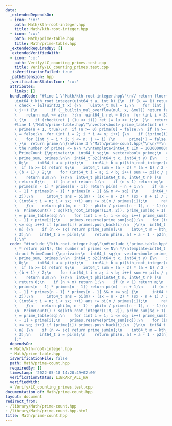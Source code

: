 ```yaml
---
data:
  _extendedDependsOn:
  - icon: ':x:'
    path: Math/kth-root-integer.hpp
    title: Math/kth-root-integer.hpp
  - icon: ':x:'
    path: Math/prime-table.hpp
    title: Math/prime-table.hpp
  _extendedRequiredBy: []
  _extendedVerifiedWith:
  - icon: ':x:'
    path: Verify/LC_counting_primes.test.cpp
    title: Verify/LC_counting_primes.test.cpp
  _isVerificationFailed: true
  _pathExtension: hpp
  _verificationStatusIcon: ':x:'
  attributes:
    links: []
  bundledCode: "#line 1 \"Math/kth-root-integer.hpp\"\n// return floor( a^(1/k) )\n\
    uint64_t kth_root_integer(uint64_t a, int k) {\n  if (k == 1) return a;\n  auto\
    \ check = [&](uint32_t x) {\n    uint64_t mul = 1;\n    for (int j = 0; j < k;\
    \ j++) {\n      if (__builtin_mul_overflow(mul, x, &mul)) return false;\n    }\n\
    \    return mul <= a;\n  };\n  uint64_t ret = 0;\n  for (int i = 31; i >= 0; i--)\
    \ {\n    if (check(ret | (1u << i))) ret |= 1u << i;\n  }\n  return ret;\n}\n\
    #line 1 \"Math/prime-table.hpp\"\nvector<bool> prime_table(int n) {\n  vector<bool>\
    \ prime(n + 1, true);\n  if (n >= 0) prime[0] = false;\n  if (n >= 1) prime[1]\
    \ = false;\n  for (int i = 2; i * i <= n; i++) {\n    if (!prime[i]) continue;\n\
    \    for (int j = i * i; j <= n; j += i) {\n      prime[j] = false;\n    }\n \
    \ }\n  return prime;\n}\n#line 3 \"Math/prime-count.hpp\"\n\n/**\n * return pi(N),\
    \ the number of primes <= N\n */\ntemplate<int64_t LIM = 100000000000LL>\nstruct\
    \ PrimeCount {\nprivate:\n  int64_t sq;\n  vector<bool> prime;\n  vector<int64_t>\
    \ prime_sum, primes;\n\n  int64_t p2(int64_t x, int64_t y) {\n    if (x < 4) return\
    \ 0;\n    int64_t a = pi(y);\n    int64_t b = pi(kth_root_integer(x, 2));\n  \
    \  if (a >= b) return 0;\n    int64_t sum = (a - 2) * (a + 1) / 2 - (b - 2) *\
    \ (b + 1) / 2;\n    for (int64_t i = a; i < b; i++) sum += pi(x / primes[i]);\n\
    \    return sum;\n  }\n\n  int64_t phi(int64_t m, int64_t n) {\n    if (m < 1)\
    \ return 0;\n    if (n > m) return 1;\n    if (n < 1) return m;\n    if (m <=\
    \ primes[n - 1] * primes[n - 1]) return pi(m) - n + 1;\n    if (m <= primes[n\
    \ - 1] * primes[n - 1] * primes[n - 1] && m <= sq) {\n      int64_t sx = pi(kth_root_integer(m,\
    \ 2));\n      int64_t ans = pi(m) - (sx + n - 2) * (sx - n + 1) / 2;\n      for\
    \ (int64_t i = n; i < sx; ++i) ans += pi(m / primes[i]);\n      return ans;\n\
    \    }\n    return phi(m, n - 1) - phi(m / primes[n - 1], n - 1);\n  }\n\npublic:\n\
    \n  PrimeCount() : sq(kth_root_integer(LIM, 2)), prime_sum(sq + 1) {\n    prime\
    \ = prime_table(sq);\n    for (int i = 1; i <= sq; i++) prime_sum[i] = prime_sum[i\
    \ - 1] + prime[i];\n    primes.reserve(prime_sum[sq]);\n    for (int i = 1; i\
    \ <= sq; i++) if (prime[i]) primes.push_back(i);\n  }\n\n  int64_t pi(int64_t\
    \ n) {\n    if (n <= sq) return prime_sum[n];\n    int64_t m = kth_root_integer(n,\
    \ 3);\n    int64_t a = pi(m);\n    return phi(n, a) + a - 1 - p2(n, m);\n  }\n\
    };\n"
  code: "#include \"kth-root-integer.hpp\"\n#include \"prime-table.hpp\"\n\n/**\n\
    \ * return pi(N), the number of primes <= N\n */\ntemplate<int64_t LIM = 100000000000LL>\n\
    struct PrimeCount {\nprivate:\n  int64_t sq;\n  vector<bool> prime;\n  vector<int64_t>\
    \ prime_sum, primes;\n\n  int64_t p2(int64_t x, int64_t y) {\n    if (x < 4) return\
    \ 0;\n    int64_t a = pi(y);\n    int64_t b = pi(kth_root_integer(x, 2));\n  \
    \  if (a >= b) return 0;\n    int64_t sum = (a - 2) * (a + 1) / 2 - (b - 2) *\
    \ (b + 1) / 2;\n    for (int64_t i = a; i < b; i++) sum += pi(x / primes[i]);\n\
    \    return sum;\n  }\n\n  int64_t phi(int64_t m, int64_t n) {\n    if (m < 1)\
    \ return 0;\n    if (n > m) return 1;\n    if (n < 1) return m;\n    if (m <=\
    \ primes[n - 1] * primes[n - 1]) return pi(m) - n + 1;\n    if (m <= primes[n\
    \ - 1] * primes[n - 1] * primes[n - 1] && m <= sq) {\n      int64_t sx = pi(kth_root_integer(m,\
    \ 2));\n      int64_t ans = pi(m) - (sx + n - 2) * (sx - n + 1) / 2;\n      for\
    \ (int64_t i = n; i < sx; ++i) ans += pi(m / primes[i]);\n      return ans;\n\
    \    }\n    return phi(m, n - 1) - phi(m / primes[n - 1], n - 1);\n  }\n\npublic:\n\
    \n  PrimeCount() : sq(kth_root_integer(LIM, 2)), prime_sum(sq + 1) {\n    prime\
    \ = prime_table(sq);\n    for (int i = 1; i <= sq; i++) prime_sum[i] = prime_sum[i\
    \ - 1] + prime[i];\n    primes.reserve(prime_sum[sq]);\n    for (int i = 1; i\
    \ <= sq; i++) if (prime[i]) primes.push_back(i);\n  }\n\n  int64_t pi(int64_t\
    \ n) {\n    if (n <= sq) return prime_sum[n];\n    int64_t m = kth_root_integer(n,\
    \ 3);\n    int64_t a = pi(m);\n    return phi(n, a) + a - 1 - p2(n, m);\n  }\n\
    };"
  dependsOn:
  - Math/kth-root-integer.hpp
  - Math/prime-table.hpp
  isVerificationFile: false
  path: Math/prime-count.hpp
  requiredBy: []
  timestamp: '2022-05-18 14:20:49+02:00'
  verificationStatus: LIBRARY_ALL_WA
  verifiedWith:
  - Verify/LC_counting_primes.test.cpp
documentation_of: Math/prime-count.hpp
layout: document
redirect_from:
- /library/Math/prime-count.hpp
- /library/Math/prime-count.hpp.html
title: Math/prime-count.hpp
---
```

